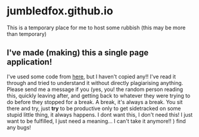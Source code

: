 # jumbledfox.github.io
This is a temporary place for me to host some rubbish
(this may be more than temporary)

## I've made (making) this a single page application!
I've used some code from [here](https://github.com/rafgraph/spa-github-pages), but I haven't copied any!! I've read it through and tried to understand it without directly plagiarising anything. Please send me a message if you (yes, you! the random person reading this, quickly leaving after, and getting back to whatever they were trying to do before they stopped for a break. A break, it's always a break. You sit there and try, just **try** to be productive only to get sidetracked on some stupid little thing, it always happens. I dont want this, I don't need this! I just want to be fulfilled, I just need a meaning... I can't take it anymore!! ) find any bugs! 